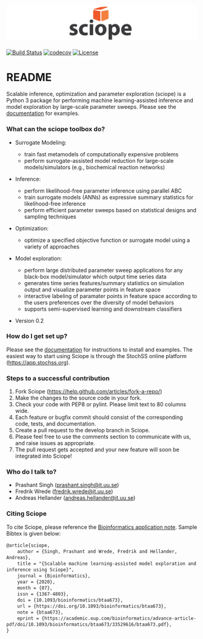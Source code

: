 ![Sciope logo](logo.png)
----------------------------------------------------------


[![Build Status](https://travis-ci.com/StochSS/sciope.svg?branch=master)](https://travis-ci.com/StochSS/sciope)
[![codecov](https://codecov.io/gh/StochSS/sciope/branch/master/graph/badge.svg)](https://codecov.io/gh/StochSS/sciope)
[![License](https://img.shields.io/badge/License-Apache%202.0-blue.svg)](https://opensource.org/licenses/Apache-2.0)


# README #

Scalable inference, optimization and parameter exploration (sciope)
is a Python 3 package for performing machine learning-assisted inference and model
exploration by large-scale parameter sweeps. Please see the [documentation](https://sciope.github.io/sciope/) for examples.

### What can the sciope toolbox do? ###

* Surrogate Modeling: 
	- train fast metamodels of computationally expensive problems
	- perform surrogate-assisted model reduction for large-scale models/simulators (e.g., biochemical reaction networks)
* Inference: 
	- perform likelihood-free parameter inference using parallel ABC
	- train surrogate models (ANNs) as expressive summary statistics for likelihood-free inference
	- perform efficient parameter sweeps based on statistical designs and sampling techniques
* Optimization: 
	- optimize a specified objective function or surrogate model using a variety of approaches

* Model exploration: 
	- perform large distributed parameter sweep applications for any black-box model/simulator which output time series data
	- generates time series features/summary statistics on simulation output and visualize parameter points in feature space
	- interactive labeling of paramater points in feature space according to the users preferences over the diversity of model behaviors
	- supports semi-supervised learning and downstream classifiers
	
* Version 0.2

### How do I get set up? ###

Please see the [documentation](https://sciope.github.io/sciope/) for instructions to install and examples. The easiest way to start using Sciope is through the StochSS online platform (https://app.stochss.org).

### Steps to a successful contribution ###

 1. Fork Sciope (https://help.github.com/articles/fork-a-repo/)
 2. Make the changes to the source code in your fork.
 3. Check your code with PEP8 or pylint. Please limit text to 80 columns wide.
 4. Each feature or bugfix commit should consist of the corresponding code, tests, and documentation.
 5. Create a pull request to the develop branch in Sciope.
 7. Please feel free to use the comments section to communicate with us, and raise issues as appropriate.
 8. The pull request gets accepted and your new feature will soon be integrated into Sciope!

### Who do I talk to? ###

* Prashant Singh (prashant.singh@it.uu.se)
* Fredrik Wrede (fredrik.wrede@it.uu.se)
* Andreas Hellander (andreas.hellander@it.uu.se)

### Citing Sciope ###

To cite Sciope, please reference the [Bioinformatics application note](https://doi.org/10.1093/bioinformatics/btaa673). Sample Bibtex is given below:

```
@article{sciope,
    author = {Singh, Prashant and Wrede, Fredrik and Hellander, Andreas},
    title = "{Scalable machine learning-assisted model exploration and inference using Sciope}",
    journal = {Bioinformatics},
    year = {2020},
    month = {07},
    issn = {1367-4803},
    doi = {10.1093/bioinformatics/btaa673},
    url = {https://doi.org/10.1093/bioinformatics/btaa673},
    note = {btaa673},
    eprint = {https://academic.oup.com/bioinformatics/advance-article-pdf/doi/10.1093/bioinformatics/btaa673/33529616/btaa673.pdf},
}

```

